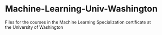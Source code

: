 # Machine-Learning-Univ-Washington

Files for the courses in the Machine Learning Specialization certificate at the University of Washington